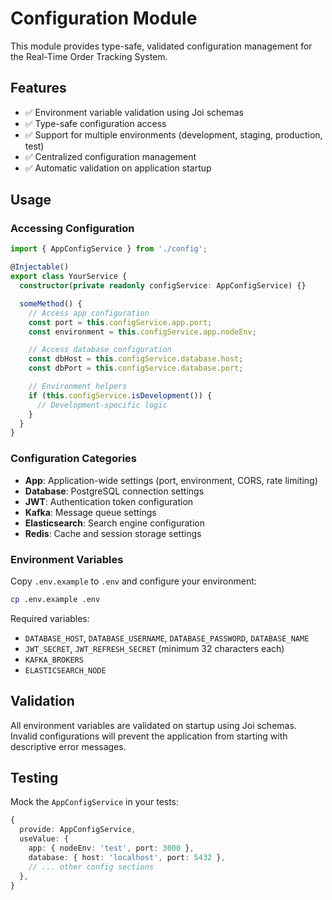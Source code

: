 # Configuration Module

This module provides type-safe, validated configuration management for the Real-Time Order Tracking System.

## Features

- ✅ Environment variable validation using Joi schemas
- ✅ Type-safe configuration access
- ✅ Support for multiple environments (development, staging, production, test)
- ✅ Centralized configuration management
- ✅ Automatic validation on application startup

## Usage

### Accessing Configuration

```typescript
import { AppConfigService } from './config';

@Injectable()
export class YourService {
  constructor(private readonly configService: AppConfigService) {}

  someMethod() {
    // Access app configuration
    const port = this.configService.app.port;
    const environment = this.configService.app.nodeEnv;

    // Access database configuration
    const dbHost = this.configService.database.host;
    const dbPort = this.configService.database.port;

    // Environment helpers
    if (this.configService.isDevelopment()) {
      // Development-specific logic
    }
  }
}
```

### Configuration Categories

- **App**: Application-wide settings (port, environment, CORS, rate limiting)
- **Database**: PostgreSQL connection settings
- **JWT**: Authentication token configuration
- **Kafka**: Message queue settings
- **Elasticsearch**: Search engine configuration
- **Redis**: Cache and session storage settings

### Environment Variables

Copy `.env.example` to `.env` and configure your environment:

```bash
cp .env.example .env
```

Required variables:
- `DATABASE_HOST`, `DATABASE_USERNAME`, `DATABASE_PASSWORD`, `DATABASE_NAME`
- `JWT_SECRET`, `JWT_REFRESH_SECRET` (minimum 32 characters each)
- `KAFKA_BROKERS`
- `ELASTICSEARCH_NODE`

## Validation

All environment variables are validated on startup using Joi schemas. Invalid configurations will prevent the application from starting with descriptive error messages.

## Testing

Mock the `AppConfigService` in your tests:

```typescript
{
  provide: AppConfigService,
  useValue: {
    app: { nodeEnv: 'test', port: 3000 },
    database: { host: 'localhost', port: 5432 },
    // ... other config sections
  },
}
```